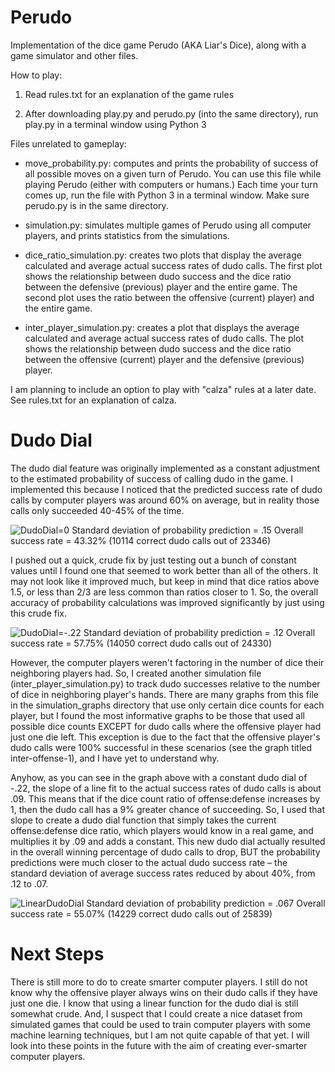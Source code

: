 # Perudo

Implementation of the dice game Perudo (AKA Liar's Dice), along with a game simulator and other files.

How to play:

1. Read rules.txt for an explanation of the game rules

2. After downloading play.py and perudo.py (into the same directory), run play.py in a terminal window using Python 3

Files unrelated to gameplay:

  - move_probability.py: computes and prints the probability of success of all possible moves on a given turn of Perudo. You can use this file while playing Perudo (either with computers or humans.) Each time your turn comes up, run the file with Python 3 in a terminal window. Make sure perudo.py is in the same directory.
  
  - simulation.py: simulates multiple games of Perudo using all computer players, and prints statistics from the simulations.
  
  - dice_ratio_simulation.py: creates two plots that display the average calculated and average actual success rates of dudo calls. The first plot shows the relationship between dudo success and the dice ratio between the defensive (previous) player and the entire game. The second plot uses the ratio between the offensive (current) player) and the entire game.
  
  - inter_player_simulation.py: creates a plot that displays the average calculated and average actual success rates of dudo calls. The plot shows the relationship between dudo success and the dice ratio between the offensive (current) player and the defensive (previous) player.
  
I am planning to include an option to play with "calza" rules at a later date. See rules.txt for an explanation of calza.

# Dudo Dial

  The dudo dial feature was originally implemented as a constant adjustment to the estimated probability of success of calling dudo in the game. I implemented this because I noticed that the predicted success rate of dudo calls by computer players was around 60% on average, but in reality those calls only succeeded 40-45% of the time. 
  
  ![DudoDial=0](https://github.com/charlieterle/perudo/tree/master/simulation_graphs/dudodial_zero.png)
  Standard deviation of probability prediction = .15
  Overall success rate = 43.32%
  (10114 correct dudo calls out of 23346)
  
  I pushed out a quick, crude fix by just testing out a bunch of constant values until I found one that seemed to work better than all of the others. It may not look like it improved much, but keep in mind that dice ratios above 1.5, or less than 2/3 are less common than ratios closer to 1. So, the overall accuracy of probability calculations was improved significantly by just using this crude fix.
  
  ![DudoDial=-.22](https://github.com/charlieterle/perudo/tree/master/simulation_graphs/dudodial_constant.png)
  Standard deviation of probability prediction = .12
  Overall success rate = 57.75%
  (14050 correct dudo calls out of 24330)
  
  However, the computer players weren't factoring in the number of dice their neighboring players had. So, I created another simulation file (inter_player_simulation.py) to track dudo successes relative to the number of dice in neighboring player's hands. There are many graphs from this file in the simulation_graphs directory that use only certain dice counts for each player, but I found the most informative graphs to be those that used all possible dice counts EXCEPT for dudo calls where the offensive player had just one die left. This exception is due to the fact that the offensive player's dudo calls were 100% successful in these scenarios (see the graph titled inter-offense-1), and I have yet to understand why.

  Anyhow, as  you can see in the graph above with a constant dudo dial of -.22, the slope of a line fit to the actual success rates of dudo calls is about .09. This means that if the dice count ratio of offense:defense increases by 1, then the dudo call has a 9% greater chance of succeeding. So, I used that slope to create a dudo dial function that simply takes the current offense:defense dice ratio, which players would know in a real game, and multiplies it by .09 and adds a constant. This new dudo dial actually resulted in the overall winning percentage of dudo calls to drop, BUT the probability predictions were much closer to the actual dudo success rate – the standard deviation of average success rates reduced by about 40%, from .12 to .07.

  ![LinearDudoDial](https://github.com/charlieterle/perudo/tree/master/simulation_graphs/dudodial_linear.png)
  Standard deviation of probability prediction = .067
  Overall success rate = 55.07%
  (14229 correct dudo calls out of 25839)

# Next Steps

  There is still more to do to create smarter computer players. I still do not know why the offensive player always wins on their dudo calls if they have just one die. I know that using a linear function for the dudo dial is still somewhat crude. And, I suspect that I could create a nice dataset from simulated games that could be used to train computer players with some machine learning techniques, but I am not quite capable of that yet. I will look into these points in the future with the aim of creating ever-smarter computer players.

